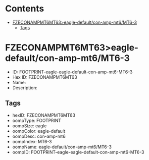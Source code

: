



Contents
========

* [FZECONAMPMT6MT63>eagle-default/con-amp-mt6/MT6-3](#fzeconampmt6mt63eagle-defaultcon-amp-mt6mt6-3)
	* [Tags](#tags)

# FZECONAMPMT6MT63>eagle-default/con-amp-mt6/MT6-3

- ID: FOOTPRINT-eagle-eagle-default-con-amp-mt6-MT6-3
- Hex ID: FZECONAMPMT6MT63
- Name: 
- Description: 

## Tags

- hexID: FZECONAMPMT6MT63
- oompType: FOOTPRINT
- oompSize: eagle
- oompColor: eagle-default
- oompDesc: con-amp-mt6
- oompIndex: MT6-3
- oompName: eagle-default/con-amp-mt6/MT6-3
- oompID: FOOTPRINT-eagle-eagle-default-con-amp-mt6-MT6-3
